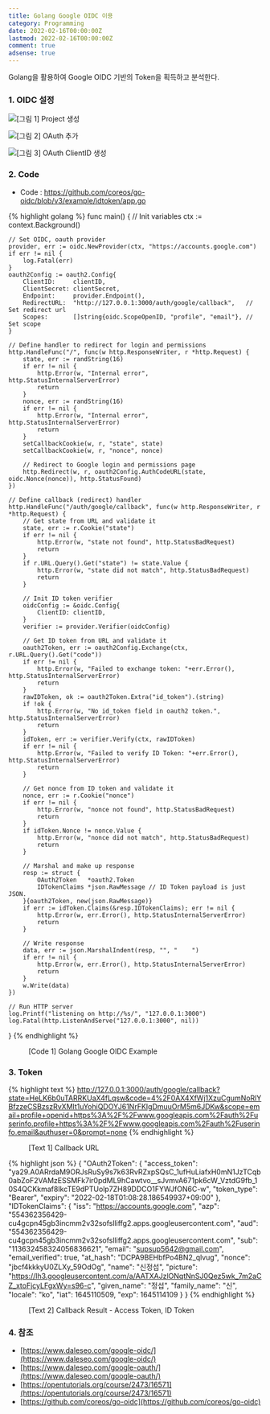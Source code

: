 ```yaml
---
title: Golang Google OIDC 이용
category: Programming
date: 2022-02-16T00:00:00Z
lastmod: 2022-02-16T00:00:00Z
comment: true
adsense: true
---
```


Golang을 활용하여 Google OIDC 기반의 Token을 획득하고 분석한다.

### 1. OIDC 설정

![[그림 1] Project 생성]({{site.baseurl}}/images/programming/Golang_Google_OIDC/Project_생성.PNG)

![[그림 2] OAuth 추가]({{site.baseurl}}/images/programming/Golang_Google_OIDC/OAuth_추가.PNG)

![[그림 3] OAuth ClientID 생성]({{site.baseurl}}/images/programming/Golang_Google_OIDC/OAuth_ClientID_생성.PNG)

### 2. Code

* Code : https://github.com/coreos/go-oidc/blob/v3/example/idtoken/app.go

{% highlight golang %}
func main() {
	// Init variables
	ctx := context.Background()

	// Set OIDC, oauth provider
	provider, err := oidc.NewProvider(ctx, "https://accounts.google.com")
	if err != nil {
		log.Fatal(err)
	}
	oauth2Config := oauth2.Config{
		ClientID:     clientID,
		ClientSecret: clientSecret,
		Endpoint:     provider.Endpoint(),
		RedirectURL:  "http://127.0.0.1:3000/auth/google/callback",   // Set redirect url
		Scopes:       []string{oidc.ScopeOpenID, "profile", "email"}, // Set scope
	}

	// Define handler to redirect for login and permissions
	http.HandleFunc("/", func(w http.ResponseWriter, r *http.Request) {
		state, err := randString(16)
		if err != nil {
			http.Error(w, "Internal error", http.StatusInternalServerError)
			return
		}
		nonce, err := randString(16)
		if err != nil {
			http.Error(w, "Internal error", http.StatusInternalServerError)
			return
		}
		setCallbackCookie(w, r, "state", state)
		setCallbackCookie(w, r, "nonce", nonce)

		// Redirect to Google login and permissions page
		http.Redirect(w, r, oauth2Config.AuthCodeURL(state, oidc.Nonce(nonce)), http.StatusFound)
	})

	// Define callback (redirect) handler
	http.HandleFunc("/auth/google/callback", func(w http.ResponseWriter, r *http.Request) {
		// Get state from URL and validate it
		state, err := r.Cookie("state")
		if err != nil {
			http.Error(w, "state not found", http.StatusBadRequest)
			return
		}
		if r.URL.Query().Get("state") != state.Value {
			http.Error(w, "state did not match", http.StatusBadRequest)
			return
		}

		// Init ID token verifier
		oidcConfig := &oidc.Config{
			ClientID: clientID,
		}
		verifier := provider.Verifier(oidcConfig)

		// Get ID token from URL and validate it
		oauth2Token, err := oauth2Config.Exchange(ctx, r.URL.Query().Get("code"))
		if err != nil {
			http.Error(w, "Failed to exchange token: "+err.Error(), http.StatusInternalServerError)
			return
		}
		rawIDToken, ok := oauth2Token.Extra("id_token").(string)
		if !ok {
			http.Error(w, "No id_token field in oauth2 token.", http.StatusInternalServerError)
			return
		}
		idToken, err := verifier.Verify(ctx, rawIDToken)
		if err != nil {
			http.Error(w, "Failed to verify ID Token: "+err.Error(), http.StatusInternalServerError)
			return
		}

		// Get nonce from ID token and validate it
		nonce, err := r.Cookie("nonce")
		if err != nil {
			http.Error(w, "nonce not found", http.StatusBadRequest)
			return
		}
		if idToken.Nonce != nonce.Value {
			http.Error(w, "nonce did not match", http.StatusBadRequest)
			return
		}

		// Marshal and make up response
		resp := struct {
			OAuth2Token   *oauth2.Token
			IDTokenClaims *json.RawMessage // ID Token payload is just JSON.
		}{oauth2Token, new(json.RawMessage)}
		if err := idToken.Claims(&resp.IDTokenClaims); err != nil {
			http.Error(w, err.Error(), http.StatusInternalServerError)
			return
		}

		// Write response
		data, err := json.MarshalIndent(resp, "", "    ")
		if err != nil {
			http.Error(w, err.Error(), http.StatusInternalServerError)
			return
		}
		w.Write(data)
	})

	// Run HTTP server
	log.Printf("listening on http://%s/", "127.0.0.1:3000")
	log.Fatal(http.ListenAndServe("127.0.0.1:3000", nil))
}
{% endhighlight %}
<figure>
<figcaption class="caption">[Code 1] Golang Google OIDC Example</figcaption>
</figure>

### 3. Token

{% highlight text %}
http://127.0.0.1:3000/auth/google/callback?state=HeLK6b0uTARRKUaX4fLqsw&code=4%2F0AX4XfWj1XzuCgumNoRlYBfzzeCSBzszRvXMlt1uYohiQDOYJ61NrFKIgDmuuOrM5m6JDKw&scope=email+profile+openid+https%3A%2F%2Fwww.googleapis.com%2Fauth%2Fuserinfo.profile+https%3A%2F%2Fwww.googleapis.com%2Fauth%2Fuserinfo.email&authuser=0&prompt=none
{% endhighlight %}
<figure>
<figcaption class="caption">[Text 1] Callback URL</figcaption>
</figure>

{% highlight json %}
{
    "OAuth2Token": {
        "access_token": "ya29.A0ARrdaM9ORJsRuSy9s7k63RvRZxpSQsC_1ufHuLiafxH0mN1JzTCqb0abZoF2VAMzESSMFk7ir0pdML9hCawtvo__sJvmvA671pk6cW_VztdG9fb_10S4QCKkmaf8IkcTE9dPTUolp7ZH89DDCO1FYWJfON6C-w",
        "token_type": "Bearer",
        "expiry": "2022-02-18T01:08:28.186549937+09:00"
    },
    "IDTokenClaims": {
        "iss": "https://accounts.google.com",
        "azp": "554362356429-cu4gcpn45gb3incmm2v32sofslliffg2.apps.googleusercontent.com",
        "aud": "554362356429-cu4gcpn45gb3incmm2v32sofslliffg2.apps.googleusercontent.com",
        "sub": "113632458324056836621",
        "email": "supsup5642@gmail.com",
        "email_verified": true,
        "at_hash": "DCPA9BEHbfPo4BN2_qlvug",
        "nonce": "jbcf4kkkyU0ZLXy_59OdOg",
        "name": "신정섭",
        "picture": "https://lh3.googleusercontent.com/a/AATXAJzlONqtNnSJ0Qez5wk_7m2aCZ_xtoFjcyLFgxWy=s96-c",
        "given_name": "정섭",
        "family_name": "신",
        "locale": "ko",
        "iat": 1645110509,
        "exp": 1645114109
    }
}
{% endhighlight %}
<figure>
<figcaption class="caption">[Text 2] Callback Result - Access Token, ID Token</figcaption>
</figure>

### 4. 참조

* [https://www.daleseo.com/google-oidc/](https://www.daleseo.com/google-oidc/)
* [https://www.daleseo.com/google-oauth/](https://www.daleseo.com/google-oauth/)
* [https://opentutorials.org/course/2473/16571](https://opentutorials.org/course/2473/16571)
* [https://github.com/coreos/go-oidc](https://github.com/coreos/go-oidc)